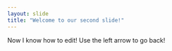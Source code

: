 ```yaml
---
layout: slide
title: "Welcome to our second slide!"
---
```

Now I know how to edit!
Use the left arrow to go back!

